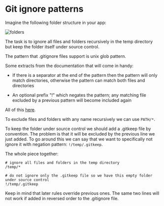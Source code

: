 # Git ignore patterns

Imagine the following folder structure in your app:

![folders](https://i.imgur.com/l0J0MMv.png)

The task is to ignore all files and folders recursively in the temp directory but keep the folder itself under source control.

The pattern that .gitignore files support is unix glob pattern.

Some extracts from the documentation that will come in handy:

* If there is a separator at the end of the pattern then the pattern will only match directories, otherwise the pattern can match both files and directories

* An optional prefix "!" which negates the pattern; any matching file excluded by a previous pattern will become included again

All of this [here](https://git-scm.com/docs/gitignore).

To exclude files and folders with any name recursively we can use `PATH/*`.

To keep the folder under source control we should add a .gitkeep file by convention. The problem is that it will be excluded by the previous line we just added. To go around this we can say that we want to specifically not ignore it with negation pattern: `!/temp/.gitkeep`.

The whole piece together:

```git
# ignore all files and folders in the temp directory
/temp/*

# do not ignore only the .gitkeep file so we have this empty folder under source control
!/temp/.gitkeep
```

Keep in mind that later rules override previous ones. The same two lines will not work if added in reversed order to the .gitignore file. 
